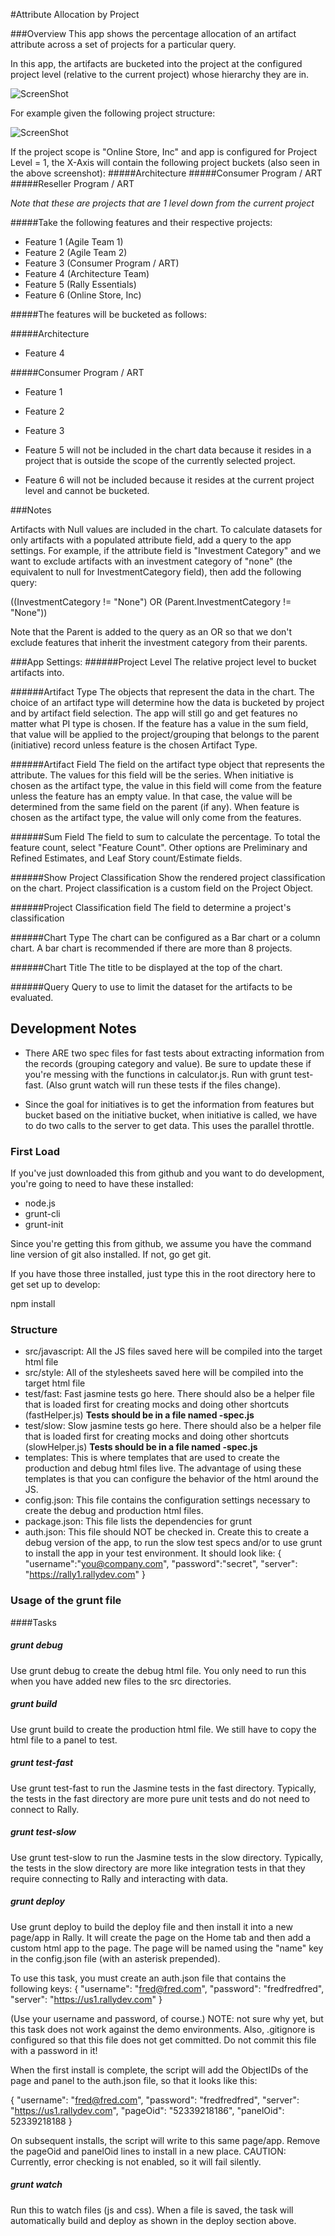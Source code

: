#Attribute Allocation by Project

###Overview
This app shows the percentage allocation of an artifact attribute across a set of projects for a particular query.  

In this app, the artifacts are bucketed into the project at the configured project level (relative to the current project) whose hierarchy they are in.  

![ScreenShot](/images/attribute-allocation-by-project.png)

For example given the following project structure:

![ScreenShot](/images/project-hierarchy.png)

If the project scope is "Online Store, Inc" and app is configured for Project Level = 1, the X-Axis will contain the following project buckets (also seen in the above screenshot):
#####Architecture
#####Consumer Program / ART
#####Reseller Program / ART

*Note that these are projects that are 1 level down from the current project*      
     
#####Take the following features and their respective projects:

* Feature 1 (Agile Team 1)
* Feature 2 (Agile Team 2)
* Feature 3 (Consumer Program / ART)
* Feature 4 (Architecture Team)
* Feature 5 (Rally Essentials)
* Feature 6 (Online Store, Inc)

#####The features will be bucketed as follows:

#####Architecture
 * Feature 4 
 
#####Consumer Program / ART
 * Feature 1
 * Feature 2
 * Feature 3 

 * Feature 5 will not be included in the chart data because it resides in a project that is outside the scope of the currently selected project.  
 * Feature 6 will not be included because it resides at the current project level and cannot be bucketed.

  
###Notes
  
Artifacts with Null values are included in the chart.  To calculate datasets for only artifacts with a populated attribute field, add a query to the app settings.  For example, if the attribute
field is "Investment Category" and we want to exclude artifacts with an investment category of "none" (the equivalent to null for InvestmentCategory field), then add the following query:

((InvestmentCategory != "None") OR (Parent.InvestmentCategory != "None"))

Note that the Parent is added to the query as an OR so that we don't exclude features that inherit the investment category from their parents.
  
###App Settings:
######Project Level
  The relative project level to bucket artifacts into.  
  
######Artifact Type
  The objects that represent the data in the chart.  The choice of an artifact type will determine how 
  the data is bucketed by project and by artifact field selection.  The app will still go and get features
  no matter what PI type is chosen.  If the feature has a value in the sum field, that value will be applied
  to the project/grouping that belongs to the parent (initiative) record unless feature is the chosen Artifact
  Type.
  
######Artifact Field
  The field on the artifact type object that represents the attribute.  The values for this field will be the series.  When initiative is chosen as the artifact type, the value in this field will come from the feature unless the feature has an empty value.  In that case, the value will be determined from the same field on the parent (if any).  When feature is chosen as the artifact type, the value will only come from the features.
  
######Sum Field
  The field to sum to calculate the percentage.  To  total the feature count, select "Feature Count".  Other options are Preliminary and Refined Estimates, and Leaf Story count/Estimate fields.  
  
######Show Project Classification
  Show the rendered project classification on the chart.  Project classification is a custom field on the Project Object. 
  
######Project Classification field
  The field to determine a project's classification 
  
######Chart Type
  The chart can be configured as a Bar chart or a column chart.  A bar chart is recommended if there are more than 8 projects.
  
######Chart Title
  The title to be displayed at the top of the chart.  
  
######Query
  Query to use to limit the dataset for the artifacts to be evaluated.  
  

## Development Notes

* There ARE two spec files for fast tests about extracting information from the records (grouping category and value). 
Be sure to update these if you're messing with the functions in calculator.js.  Run with grunt test-fast.  (Also
grunt watch will run these tests if the files change).

* Since the goal for initiatives is to get the information from features but bucket based on the initiative bucket,
when initiative is called, we have to do two calls to the server to get data.  This uses the parallel throttle.

### First Load

If you've just downloaded this from github and you want to do development, 
you're going to need to have these installed:

 * node.js
 * grunt-cli
 * grunt-init
 
Since you're getting this from github, we assume you have the command line
version of git also installed.  If not, go get git.

If you have those three installed, just type this in the root directory here
to get set up to develop:

  npm install

### Structure

  * src/javascript:  All the JS files saved here will be compiled into the 
  target html file
  * src/style: All of the stylesheets saved here will be compiled into the 
  target html file
  * test/fast: Fast jasmine tests go here.  There should also be a helper 
  file that is loaded first for creating mocks and doing other shortcuts
  (fastHelper.js) **Tests should be in a file named <something>-spec.js**
  * test/slow: Slow jasmine tests go here.  There should also be a helper
  file that is loaded first for creating mocks and doing other shortcuts 
  (slowHelper.js) **Tests should be in a file named <something>-spec.js**
  * templates: This is where templates that are used to create the production
  and debug html files live.  The advantage of using these templates is that
  you can configure the behavior of the html around the JS.
  * config.json: This file contains the configuration settings necessary to
  create the debug and production html files.  
  * package.json: This file lists the dependencies for grunt
  * auth.json: This file should NOT be checked in.  Create this to create a
  debug version of the app, to run the slow test specs and/or to use grunt to
  install the app in your test environment.  It should look like:
    {
        "username":"you@company.com",
        "password":"secret",
        "server": "https://rally1.rallydev.com"
    }
  
### Usage of the grunt file
####Tasks
    
##### grunt debug

Use grunt debug to create the debug html file.  You only need to run this when you have added new files to
the src directories.

##### grunt build

Use grunt build to create the production html file.  We still have to copy the html file to a panel to test.

##### grunt test-fast

Use grunt test-fast to run the Jasmine tests in the fast directory.  Typically, the tests in the fast 
directory are more pure unit tests and do not need to connect to Rally.

##### grunt test-slow

Use grunt test-slow to run the Jasmine tests in the slow directory.  Typically, the tests in the slow
directory are more like integration tests in that they require connecting to Rally and interacting with
data.

##### grunt deploy

Use grunt deploy to build the deploy file and then install it into a new page/app in Rally.  It will create the page on the Home tab and then add a custom html app to the page.  The page will be named using the "name" key in the config.json file (with an asterisk prepended).

To use this task, you must create an auth.json file that contains the following keys:
{
    "username": "fred@fred.com",
    "password": "fredfredfred",
    "server": "https://us1.rallydev.com"
}

(Use your username and password, of course.)  NOTE: not sure why yet, but this task does not work against the demo environments.  Also, .gitignore is configured so that this file does not get committed.  Do not commit this file with a password in it!

When the first install is complete, the script will add the ObjectIDs of the page and panel to the auth.json file, so that it looks like this:

{
    "username": "fred@fred.com",
    "password": "fredfredfred",
    "server": "https://us1.rallydev.com",
    "pageOid": "52339218186",
    "panelOid": 52339218188
}

On subsequent installs, the script will write to this same page/app. Remove the
pageOid and panelOid lines to install in a new place.  CAUTION:  Currently, error checking is not enabled, so it will fail silently.

##### grunt watch

Run this to watch files (js and css).  When a file is saved, the task will automatically build and deploy as shown in the deploy section above.

